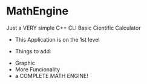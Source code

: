# MathEngine
 Just a VERY simple C++ CLI Basic Cientific Calculator

* This Application is on the 1st level

* Things to add:
- Graphic
- More Funcionality
- a COMPLETE MATH ENGINE!

